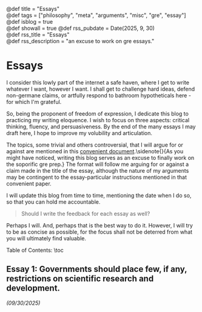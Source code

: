 @def title = "Essays"  
@def tags = ["philosophy", "meta", "arguments", "misc", "gre", "essay"]  
@def isblog = true  
@def showall = true 
@def rss_pubdate = Date(2025, 9, 30)  
@def rss_title = "Essays"  
@def rss_description = "an excuse to work on gre essays."

# Essays

I consider this lowly part of the internet a safe haven, where I get to write whatever I want, however I want. I shall get to challenge hard ideas, defend non-germane claims, or artfully respond to bathroom hypotheticals here - for which I'm grateful. 

So, being the proponent of freedom of expression, I dedicate this blog to practicing my writing eloquence. I wish to focus on three aspects: critical thinking, fluency, and persuasiveness. By the end of the many essays I may draft here, I hope to improve my volubility and articulation. 

The topics, some trivial and others controversial, that I will argue for or against are mentioned in this [convenient document](https://www.ets.org/pdfs/gre/analytical-writing-pool.pdf).\sidenote{}{As you might have noticed, writing this blog serves as an excuse to finally work on the soporific gre prep.} The format will follow me arguing for or against a claim made in the title of the essay, although the nature of my arguments may be contingent to the essay-particular instructions mentioned in that convenient paper.

I will update this blog from time to time, mentioning the date when I do so, so that you can hold me accountable.
> Should I write the feedback for each essay as well?

Perhaps I will. And, perhaps that is the best way to do it. However, I will try to be as concise as possible, for the focus shall not be deterred from what you will ultimately find valuable.

Table of Contents:
\toc

## Essay 1: Governments should place few, if any, restrictions on scientific research and development.
_(09/30/2025)_

